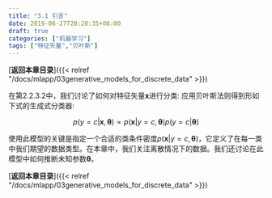 ```yaml
---
title: "3.1 引言"
date: 2019-06-27T20:20:35+08:00
draft: true
categories: ["机器学习"]
tags: ["特征矢量","贝叶斯"]
---
```


[**返回本章目录**]({{< relref "/docs/mlapp/03generative_models_for_discrete_data" >}})

在第2.2.3.2中，我们讨论了如何对特征矢量$\boldsymbol{x}$进行分类: 应用贝叶斯法则得到形如下式的生成式分类器:

$$
p(y=c | \boldsymbol{x},\boldsymbol{\theta}) \propto p(\boldsymbol{x} | y=c ,\boldsymbol{\theta}) p(y=c |\boldsymbol{\theta}) \tag{3.1}
$$

<!--more-->

使用此模型的关键是指定一个合适的类条件密度$p(\boldsymbol{x} | y=c ,\boldsymbol{\theta})$，它定义了在每一类中我们期望的数据类型。在本章中，我们关注离散情况下的数据。我们还讨论在此模型中如何推断未知参数$\boldsymbol{\theta}$。

[**返回本章目录**]({{< relref "/docs/mlapp/03generative_models_for_discrete_data" >}})

